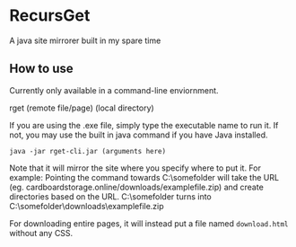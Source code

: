 # RecursGet
A java site mirrorer built in my spare time

## How to use
Currently only available in a command-line enviornment.

rget (remote file/page) (local directory)

If you are using the .exe file, simply type the executable name to run it. If not, you may use the built in java command if you have Java installed.

```java -jar rget-cli.jar (arguments here)```

Note that it will mirror the site where you specify where to put it. For example:
Pointing the command towards C:\somefolder will take the URL (eg. cardboardstorage.online/downloads/examplefile.zip) and create directories based on the URL.
C:\somefolder turns into C:\somefolder\downloads\examplefile.zip

For downloading entire pages, it will instead put a file named `download.html` without any CSS.
